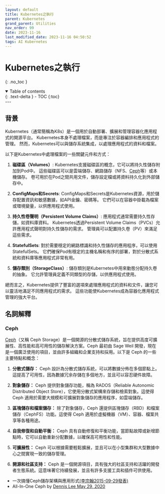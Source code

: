 ```yaml
---
layout: default
title: Kubernetes之執行
parent: Kubernetes
grand_parent: Utilities
nav_order: 99
date: 2023-11-16
last_modified_date: 2023-11-16 04:50:52
tags: AI Kubernetes
---
```


# Kubernetes之執行
{: .no_toc }

<details open markdown="block">
  <summary>
    Table of contents
  </summary>
  {: .text-delta }
- TOC
{:toc}
</details>
---

## 背景


Kubernetes（通常簡稱為K8s）是一個用於自動部署、擴展和管理容器化應用程式的開源平台。 Kubernetes本身不處理檔案，而是專注於容器編排和應用程式的管理。 然而，Kubernetes可以與儲存系統集成，以處理應用程式的資料和檔案。

以下是Kubernetes中處理檔案的一些關鍵元件和方式：

1. **磁碟區（Volumes）**: Kubernetes支援磁碟區的概念，它可以將持久性儲存附加到Pod中。 這些磁碟區可以是雲端儲存、網路儲存（NFS、[Ceph](#ceph)等）或本機儲存。 卷可用於在Pod之間共用文件，儲存設定檔或將資料持久化到外部儲存中。

2. **ConfigMaps和Secrets**: ConfigMaps和Secrets是Kubernetes資源，用於儲存配置資訊和敏感數據，如API金鑰、密碼等。 它們可以在容器中掛載為檔案或環境變量，以供應用程式使用。

3. **持久性卷聲明（Persistent Volume Claims）**: 應用程式通常需要持久性存儲，如資料庫資料。 Kubernetes透過Persistent Volume Claims（PVCs）允許應用程式聲明對持久性儲存的需求。 管理員可以配置持久卷（PV）來滿足這些需求。

4. **StatefulSets**: 對於需要穩定的網路標識和持久性儲存的應用程序，可以使用StatefulSets。 它們確保Pod有穩定的主機名稱和有序的部署，對於分散式系統和資料庫等應用程式非常有用。

5. **儲存類別（StorageClass）**: 儲存類別是Kubernetes中用來動態分配持久卷的抽象。 它允許管理員定義不同類型的存儲，以供應用程式使用。

總而言之，Kubernetes提供了豐富的選項來處理應用程式的資料和文件，讓您可以靈活地滿足不同應用程式的需求。 這些功能使Kubernetes成為容器化應用程式管理的強大平台。

## 名詞解釋

### Ceph

[Ceph](https://ceph.io/en/)（又稱 Ceph Storage）是一個開源的分散式儲存系統，旨在提供高度可擴展性、高性能和高可用性的儲存解決方案。Ceph 最初由 Sage Weil 開發，現在是一個廣泛使用的項目，並由許多組織和企業支持和採用。以下是 Ceph 的一些主要特點和概念：

1. **分散式儲存：** Ceph 設計為分散式儲存系統，可以將數據分佈在多個節點上。這提高了可用性，因為數據冗余存儲在多個地方，並且可以容忍硬件故障。

2. **對象儲存：** Ceph 提供對象儲存功能，稱為 RADOS（Reliable Autonomic Distributed Object Store），它使用分散式架構來存儲和檢索對象。這使得 Ceph 適用於需要大規模和可擴展對象儲存的應用程序，如雲端儲存。

3. **區塊儲存和檔案儲存：** 除了對象儲存，Ceph 還提供區塊儲存（RBD）和檔案儲存（CephFS）功能。這使得 Ceph 適用於虛擬機器（VM）、容器、檔案共享等各種用途。

4. **自我修復和自動平衡：** Ceph 具有自動修復和平衡功能，當節點故障或新增節點時，它可以自動重新分配數據，以確保高可用性和性能。

5. **可擴展性：** Ceph 可以根據需要輕鬆擴展，並且可以在小型集群和大型數據中心之間實現一致的儲存管理。

6. **開源和社區支持：** Ceph 是一個開源項目，具有強大的社區支持和活躍的開發者生態系統。這意味著它持續發展，並且有許多支援工具和插件可供使用。

- 一次搞懂Ceph儲存架構與應用形式[(李宗翰2015-09-29發表)](https://www.ithome.com.tw/tech/98860)
- All-In-One Ceph by [Dennis Lee May 29, 2020](https://medium.com/@dennislee22/all-in-one-ceph-2552f336420e)